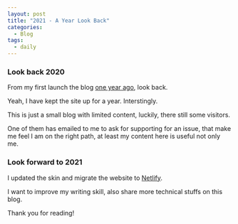 ```yaml
---
layout: post
title: "2021 - A Year Look Back"
categories:
  - Blog
tags:
  - daily
---
```


### Look back 2020

From my first launch the blog [one year ago](https://www.thanh.xyz/blog/blog-launch/), look back.

Yeah, I have kept the site up for a year. Interstingly.

This is just a small blog with limited content, luckily, there still some visitors.

One of them has emailed to me to ask for supporting for an issue, that make me feel I am on the right path, at least my content here is useful not only me.

### Look forward to 2021

I updated the skin and migrate the website to [Netlify](https://www.netlify.com/).

I want to improve my writing skill, also share more technical stuffs on this blog.

Thank you for reading!
